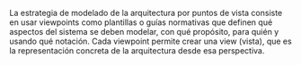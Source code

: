 

La estrategia de modelado de la arquitectura por puntos de vista consiste en usar viewpoints como plantillas o guías normativas que definen qué aspectos del sistema se deben modelar, con qué propósito, para quién y usando qué notación. Cada viewpoint permite crear una view (vista), que es la representación concreta de la arquitectura desde esa perspectiva.

  
